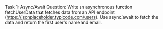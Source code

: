 Task 1: Async/Await
Question:
Write an asynchronous function fetchUserData that fetches data from an API endpoint (https://jsonplaceholder.typicode.com/users).
Use async/await to fetch the data and return the first user's name and email.